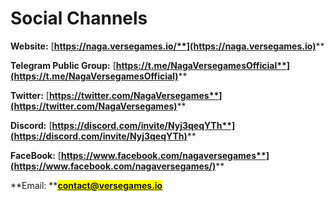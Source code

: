 # Social Channels

**Website:** [**https://naga.versegames.io/**](https://naga.versegames.io)****

**Telegram Public Group:**  [**https://t.me/NagaVersegamesOfficial**](https://t.me/NagaVersegamesOfficial)****

**Twitter:** [**https://twitter.com/NagaVersegames**](https://twitter.com/NagaVersegames)****

**Discord:** [**https://discord.com/invite/Nyj3qeqYTh**](https://discord.com/invite/Nyj3qeqYTh)****

**FaceBook:** [**https://www.facebook.com/nagaversegames**](https://www.facebook.com/nagaversegames/)****

**Email: **<mark style="color:blue;">**contact@versegames.io**</mark>
